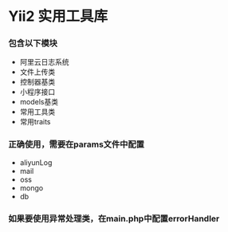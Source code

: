 # Yii2 实用工具库

### 包含以下模块
* 阿里云日志系统
* 文件上传类
* 控制器基类
* 小程序接口
* models基类
* 常用工具类
* 常用traits


### 正确使用，需要在params文件中配置
* aliyunLog
* mail
* oss
* mongo
* db

### 如果要使用异常处理类，在main.php中配置errorHandler
